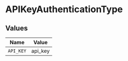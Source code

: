 # APIKeyAuthenticationType


## Values

| Name      | Value     |
| --------- | --------- |
| `API_KEY` | api_key   |